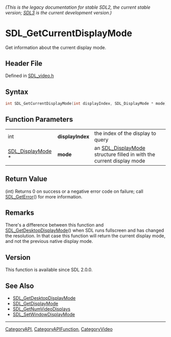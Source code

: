 ###### (This is the legacy documentation for stable SDL2, the current stable version; [SDL3](https://wiki.libsdl.org/SDL3/) is the current development version.)
# SDL_GetCurrentDisplayMode

Get information about the current display mode.

## Header File

Defined in [SDL_video.h](https://github.com/libsdl-org/SDL/blob/SDL2/include/SDL_video.h)

## Syntax

```c
int SDL_GetCurrentDisplayMode(int displayIndex, SDL_DisplayMode * mode);
```

## Function Parameters

|                                      |                  |                                                                                         |
| ------------------------------------ | ---------------- | --------------------------------------------------------------------------------------- |
| int                                  | **displayIndex** | the index of the display to query                                                       |
| [SDL_DisplayMode](SDL_DisplayMode) * | **mode**         | an [SDL_DisplayMode](SDL_DisplayMode) structure filled in with the current display mode |

## Return Value

(int) Returns 0 on success or a negative error code on failure; call
[SDL_GetError](SDL_GetError)() for more information.

## Remarks

There's a difference between this function and
[SDL_GetDesktopDisplayMode](SDL_GetDesktopDisplayMode)() when SDL runs
fullscreen and has changed the resolution. In that case this function will
return the current display mode, and not the previous native display mode.

## Version

This function is available since SDL 2.0.0.

## See Also

- [SDL_GetDesktopDisplayMode](SDL_GetDesktopDisplayMode)
- [SDL_GetDisplayMode](SDL_GetDisplayMode)
- [SDL_GetNumVideoDisplays](SDL_GetNumVideoDisplays)
- [SDL_SetWindowDisplayMode](SDL_SetWindowDisplayMode)

----
[CategoryAPI](CategoryAPI), [CategoryAPIFunction](CategoryAPIFunction), [CategoryVideo](CategoryVideo)

